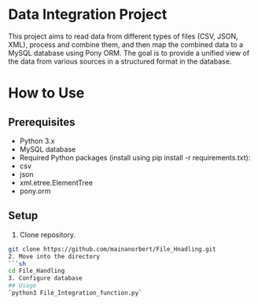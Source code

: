 # Data Integration Project
This project aims to read data from different types of files (CSV, JSON, XML), process and combine them, and then map the combined data to a MySQL database using Pony ORM.
The goal is to provide a unified view of the data from various sources in a structured format in the database.
# How to Use
## Prerequisites
- Python 3.x
- MySQL database
- Required Python packages (install using pip install -r requirements.txt):
- csv
- json
- xml.etree.ElementTree
- pony.orm
## Setup
1. Clone repository.
```sh
git clone https://github.com/mainanorbert/File_Hnadling.git
2. Move into the directory
```sh
cd File_Handling
3. Configure database
## Usage
`python3 File_Integration_function.py`


